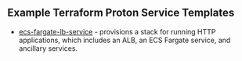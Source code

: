 ## Example Terraform Proton Service Templates

- [ecs-fargate-lb-service](./tf-ecs-fargate-lb-service/v1/README.md) - provisions a stack for running HTTP applications, which includes an ALB, an ECS Fargate service, and ancillary services.